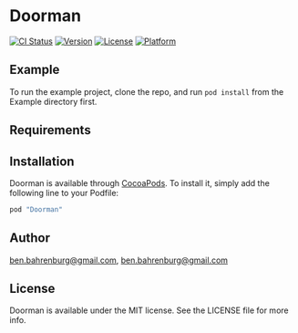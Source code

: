 # Doorman

[![CI Status](http://img.shields.io/travis/ben.bahrenburg@gmail.com/Doorman.svg?style=flat)](https://travis-ci.org/ben.bahrenburg@gmail.com/Doorman)
[![Version](https://img.shields.io/cocoapods/v/Doorman.svg?style=flat)](http://cocoapods.org/pods/Doorman)
[![License](https://img.shields.io/cocoapods/l/Doorman.svg?style=flat)](http://cocoapods.org/pods/Doorman)
[![Platform](https://img.shields.io/cocoapods/p/Doorman.svg?style=flat)](http://cocoapods.org/pods/Doorman)

## Example

To run the example project, clone the repo, and run `pod install` from the Example directory first.

## Requirements

## Installation

Doorman is available through [CocoaPods](http://cocoapods.org). To install
it, simply add the following line to your Podfile:

```ruby
pod "Doorman"
```

## Author

ben.bahrenburg@gmail.com, ben.bahrenburg@gmail.com

## License

Doorman is available under the MIT license. See the LICENSE file for more info.
